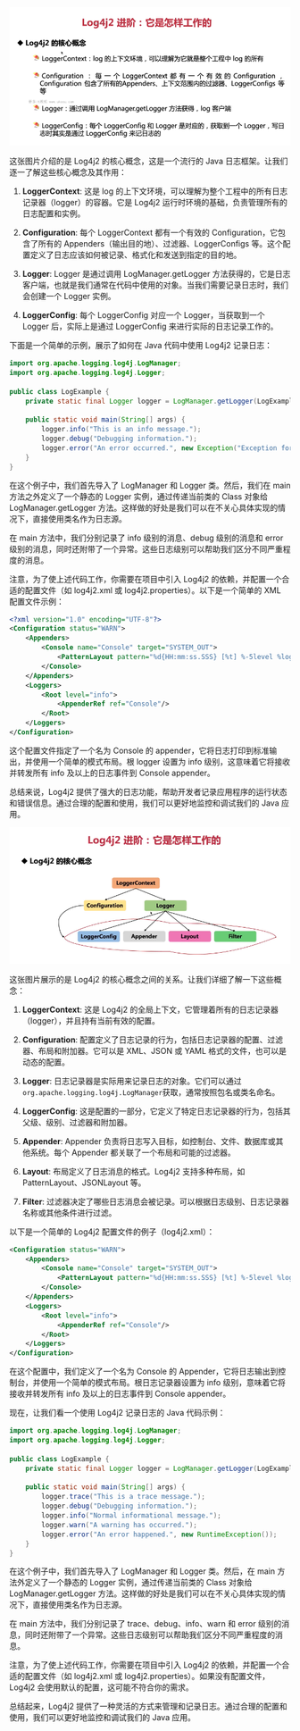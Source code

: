 ![alt text](image-30.png)

这张图片介绍的是 Log4j2 的核心概念，这是一个流行的 Java 日志框架。让我们逐一了解这些核心概念及其作用：

1. **LoggerContext**: 这是 log 的上下文环境，可以理解为整个工程中的所有日志记录器（logger）的容器。它是 Log4j2 运行时环境的基础，负责管理所有的日志配置和实例。

2. **Configuration**: 每个 LoggerContext 都有一个有效的 Configuration，它包含了所有的 Appenders（输出目的地）、过滤器、LoggerConfigs 等。这个配置定义了日志应该如何被记录、格式化和发送到指定的目的地。

3. **Logger**: Logger 是通过调用 LogManager.getLogger 方法获得的，它是日志客户端，也就是我们通常在代码中使用的对象。当我们需要记录日志时，我们会创建一个 Logger 实例。

4. **LoggerConfig**: 每个 LoggerConfig 对应一个 Logger，当获取到一个 Logger 后，实际上是通过 LoggerConfig 来进行实际的日志记录工作的。

下面是一个简单的示例，展示了如何在 Java 代码中使用 Log4j2 记录日志：

```java
import org.apache.logging.log4j.LogManager;
import org.apache.logging.log4j.Logger;

public class LogExample {
    private static final Logger logger = LogManager.getLogger(LogExample.class);

    public static void main(String[] args) {
        logger.info("This is an info message.");
        logger.debug("Debugging information.");
        logger.error("An error occurred.", new Exception("Exception for demonstration purposes."));
    }
}
```

在这个例子中，我们首先导入了 LogManager 和 Logger 类。然后，我们在 main 方法之外定义了一个静态的 Logger 实例，通过传递当前类的 Class 对象给 LogManager.getLogger 方法。这样做的好处是我们可以在不关心具体实现的情况下，直接使用类名作为日志源。

在 main 方法中，我们分别记录了 info 级别的消息、debug 级别的消息和 error 级别的消息，同时还附带了一个异常。这些日志级别可以帮助我们区分不同严重程度的消息。

注意，为了使上述代码工作，你需要在项目中引入 Log4j2 的依赖，并配置一个合适的配置文件（如 log4j2.xml 或 log4j2.properties）。以下是一个简单的 XML 配置文件示例：

```xml
<?xml version="1.0" encoding="UTF-8"?>
<Configuration status="WARN">
    <Appenders>
        <Console name="Console" target="SYSTEM_OUT">
            <PatternLayout pattern="%d{HH:mm:ss.SSS} [%t] %-5level %logger{36} - %msg%n"/>
        </Console>
    </Appenders>
    <Loggers>
        <Root level="info">
            <AppenderRef ref="Console"/>
        </Root>
    </Loggers>
</Configuration>
```

这个配置文件指定了一个名为 Console 的 appender，它将日志打印到标准输出，并使用一个简单的模式布局。根 logger 设置为 info 级别，这意味着它将接收并转发所有 info 及以上的日志事件到 Console appender。

总结来说，Log4j2 提供了强大的日志功能，帮助开发者记录应用程序的运行状态和错误信息。通过合理的配置和使用，我们可以更好地监控和调试我们的 Java 应用。

![alt text](image-31.png)

这张图片展示的是 Log4j2 的核心概念之间的关系。让我们详细了解一下这些概念：

1. **LoggerContext**: 这是 Log4j2 的全局上下文，它管理着所有的日志记录器（logger），并且持有当前有效的配置。

2. **Configuration**: 配置定义了日志记录的行为，包括日志记录器的配置、过滤器、布局和附加器。它可以是 XML、JSON 或 YAML 格式的文件，也可以是动态的配置。

3. **Logger**: 日志记录器是实际用来记录日志的对象。它们可以通过`org.apache.logging.log4j.LogManager`获取，通常按照包名或类名命名。

4. **LoggerConfig**: 这是配置的一部分，它定义了特定日志记录器的行为，包括其父级、级别、过滤器和附加器。

5. **Appender**: Appender 负责将日志写入目标，如控制台、文件、数据库或其他系统。每个 Appender 都关联了一个布局和可能的过滤器。

6. **Layout**: 布局定义了日志消息的格式。Log4j2 支持多种布局，如 PatternLayout、JSONLayout 等。

7. **Filter**: 过滤器决定了哪些日志消息会被记录。可以根据日志级别、日志记录器名称或其他条件进行过滤。

以下是一个简单的 Log4j2 配置文件的例子（log4j2.xml）：

```xml
<Configuration status="WARN">
    <Appenders>
        <Console name="Console" target="SYSTEM_OUT">
            <PatternLayout pattern="%d{HH:mm:ss.SSS} [%t] %-5level %logger{36} - %msg%n"/>
        </Console>
    </Appenders>
    <Loggers>
        <Root level="info">
            <AppenderRef ref="Console"/>
        </Root>
    </Loggers>
</Configuration>
```

在这个配置中，我们定义了一个名为 Console 的 Appender，它将日志输出到控制台，并使用一个简单的模式布局。根日志记录器设置为 info 级别，意味着它将接收并转发所有 info 及以上的日志事件到 Console appender。

现在，让我们看一个使用 Log4j2 记录日志的 Java 代码示例：

```java
import org.apache.logging.log4j.LogManager;
import org.apache.logging.log4j.Logger;

public class LogExample {
    private static final Logger logger = LogManager.getLogger(LogExample.class);

    public static void main(String[] args) {
        logger.trace("This is a trace message.");
        logger.debug("Debugging information.");
        logger.info("Normal informational message.");
        logger.warn("A warning has occurred.");
        logger.error("An error happened.", new RuntimeException());
    }
}
```

在这个例子中，我们首先导入了 LogManager 和 Logger 类。然后，在 main 方法外定义了一个静态的 Logger 实例，通过传递当前类的 Class 对象给 LogManager.getLogger 方法。这样做的好处是我们可以在不关心具体实现的情况下，直接使用类名作为日志源。

在 main 方法中，我们分别记录了 trace、debug、info、warn 和 error 级别的消息，同时还附带了一个异常。这些日志级别可以帮助我们区分不同严重程度的消息。

注意，为了使上述代码工作，你需要在项目中引入 Log4j2 的依赖，并配置一个合适的配置文件（如 log4j2.xml 或 log4j2.properties）。如果没有配置文件，Log4j2 会使用默认的配置，这可能不符合你的需求。

总结起来，Log4j2 提供了一种灵活的方式来管理和记录日志。通过合理的配置和使用，我们可以更好地监控和调试我们的 Java 应用。

